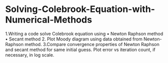 # Solving-Colebrook-Equation-with-Numerical-Methods
1.Writing a code solve Colebrook equation using • Newton Raphson method  • Secant method  2. Plot Moody diagram using data obtained from Newton-Raphson  method. 3.Compare convergence properties of Newton Raphson and secant  method for same initial guess. Plot error vs iteration count, if  necessary, in log scale.

